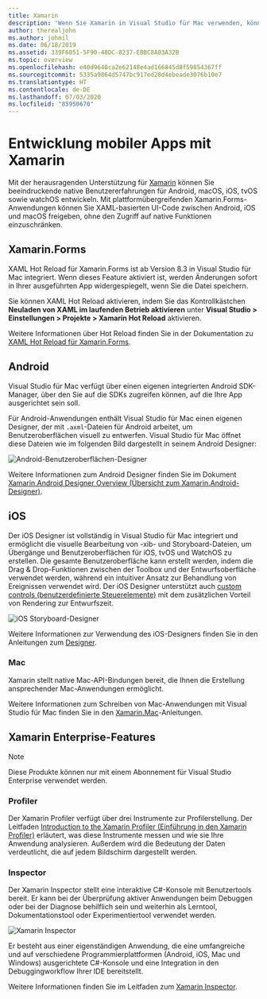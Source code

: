 ```yaml
---
title: Xamarin
description: 'Wenn Sie Xamarin in Visual Studio für Mac verwenden, können Sie plattformübergreifende Anwendungen für iOS, Mac, Android, tvOS und watchOS erstellen. '
author: therealjohn
ms.author: johmil
ms.date: 06/18/2019
ms.assetid: 339F6051-5F90-48DC-8237-EBBC8A03A32B
ms.topic: overview
ms.openlocfilehash: e40d9640ca2e62148e4ad166845d8f59854367ff
ms.sourcegitcommit: 5335a9864d5747bc917ed28d4ebeade3076b10e7
ms.translationtype: HT
ms.contentlocale: de-DE
ms.lasthandoff: 07/03/2020
ms.locfileid: "85950670"
---
```

# <a name="xamarin-mobile-app-development"></a>Entwicklung mobiler Apps mit Xamarin

Mit der herausragenden Unterstützung für [Xamarin](/xamarin) können Sie beeindruckende native Benutzererfahrungen für Android, macOS, iOS, tvOS sowie watchOS entwickeln. Mit plattformübergreifenden Xamarin.Forms-Anwendungen können Sie XAML-basierten UI-Code zwischen Android, iOS und macOS freigeben, ohne den Zugriff auf native Funktionen einzuschränken.

## <a name="xamarinforms"></a>Xamarin.Forms

XAML Hot Reload für Xamarin.Forms ist ab Version 8.3 in Visual Studio für Mac integriert. Wenn dieses Feature aktiviert ist, werden Änderungen sofort in Ihrer ausgeführten App widergespiegelt, wenn Sie die Datei speichern.

Sie können XAML Hot Reload aktivieren, indem Sie das Kontrollkästchen **Neuladen von XAML im laufenden Betrieb aktivieren** unter **Visual Studio > Einstellungen > Projekte > Xamarin Hot Reload** aktivieren.

Weitere Informationen über Hot Reload finden Sie in der Dokumentation zu [XAML Hot Reload für Xamarin.Forms](/xamarin/xamarin-forms/xaml/hot-reload).

## <a name="android"></a>Android

Visual Studio für Mac verfügt über einen eigenen integrierten Android SDK-Manager, über den Sie auf die SDKs zugreifen können, auf die Ihre App ausgerichtet sein soll.

Für Android-Anwendungen enthält Visual Studio für Mac einen eigenen Designer, der mit `.axml`-Dateien für Android arbeitet, um Benutzeroberflächen visuell zu entwerfen. Visual Studio für Mac öffnet diese Dateien wie im folgenden Bild dargestellt in seinem Android Designer:

![Android-Benutzeroberflächen-Designer](media/intro-image31.png)

Weitere Informationen zum Android Designer finden Sie im Dokument [Xamarin.Android Designer Overview (Übersicht zum Xamarin.Android-Designer)](/xamarin/android/user-interface/android-designer/index).

## <a name="ios"></a>iOS

Der iOS Designer ist vollständig in Visual Studio für Mac integriert und ermöglicht die visuelle Bearbeitung von -xib- und Storyboard-Dateien, um Übergänge und Benutzeroberflächen für iOS, tvOS und WatchOS zu erstellen. Die gesamte Benutzeroberfläche kann erstellt werden, indem die Drag & Drop-Funktionen zwischen der Toolbox und der Entwurfsoberfläche verwendet werden, während ein intuitiver Ansatz zur Behandlung von Ereignissen verwendet wird. Der iOS Designer unterstützt auch [custom controls (benutzerdefinierte Steuerelemente)](/xamarin/ios/user-interface/designer/ios-designable-controls-overview) mit dem zusätzlichen Vorteil von Rendering zur Entwurfszeit.

![iOS Storyboard-Designer](media/intro-image30.png)

Weitere Informationen zur Verwendung des iOS-Designers finden Sie in den Anleitungen zum [Designer](/xamarin/ios/user-interface/designer/?tabs=macos).

### <a name="mac"></a>Mac

Xamarin stellt native Mac-API-Bindungen bereit, die Ihnen die Erstellung ansprechender Mac-Anwendungen ermöglicht.

Weitere Informationen zum Schreiben von Mac-Anwendungen mit Visual Studio für Mac finden Sie in den [Xamarin.Mac](/xamarin/mac/get-started/index)-Anleitungen.

## <a name="xamarin-enterprise-features"></a>Xamarin Enterprise-Features

> [!Note]
> Diese Produkte können nur mit einem Abonnement für Visual Studio Enterprise verwendet werden.

### <a name="profiler"></a>Profiler

Der Xamarin Profiler verfügt über drei Instrumente zur Profilerstellung. Der Leitfaden [Introduction to the Xamarin Profiler (Einführung in den Xamarin Profiler)](/xamarin/tools/profiler/index?tabs=macos) erläutert, was diese Instrumente messen und wie sie Ihre Anwendung analysieren. Außerdem wird die Bedeutung der Daten verdeutlicht, die auf jedem Bildschirm dargestellt werden.

### <a name="inspector"></a>Inspector

Der Xamarin Inspector stellt eine interaktive C#-Konsole mit Benutzertools bereit. Er kann bei der Überprüfung aktiver Anwendungen beim Debuggen oder bei der Diagnose behilflich sein und weiterhin als Lerntool, Dokumentationstool oder Experimentiertool verwendet werden.

![Xamarin Inspector](media/intro-inspector.png)

Er besteht aus einer eigenständigen Anwendung, die eine umfangreiche und auf verschiedene Programmierplattformen (Android, iOS, Mac und Windows) ausgerichtete C#-Konsole und eine Integration in den Debuggingworkflow Ihrer IDE bereitstellt.

Weitere Informationen finden Sie im Leitfaden zum [Xamarin Inspector](/xamarin/tools/inspector/).
